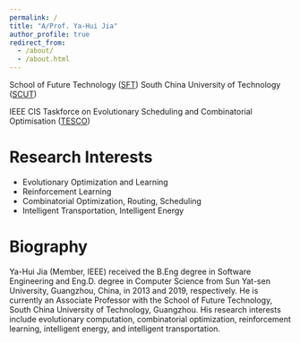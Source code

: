 ```yaml
---
permalink: /
title: "A/Prof. Ya-Hui Jia"
author_profile: true
redirect_from: 
  - /about/
  - /about.html
---
```


School of Future Technology ([SFT](https://www2.scut.edu.cn/ft/))
South China University of Technology ([SCUT](https://www.scut.edu.cn/new/))

IEEE CIS Taskforce on Evolutionary Scheduling and Combinatorial Optimisation ([TESCO](https://cis.taskforce.ieee.org/esco/))

Research Interests
======
- Evolutionary Optimization and Learning
- Reinforcement Learning
- Combinatorial Optimization, Routing, Scheduling
- Intelligent Transportation, Intelligent Energy

Biography
======
Ya-Hui Jia (Member, IEEE) received the B.Eng degree in Software Engineering and Eng.D. degree in Computer Science from Sun Yat-sen University, Guangzhou, China, in 2013 and 2019, respectively. He is currently an Associate Professor with the School of Future Technology, South China University of Technology, Guangzhou. His research interests include evolutionary computation, combinatorial optimization, reinforcement learning, intelligent energy, and intelligent transportation.
